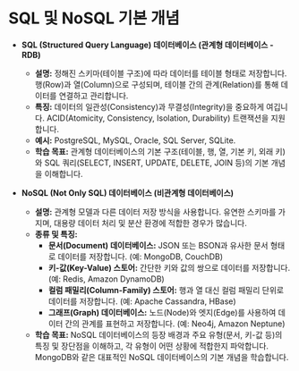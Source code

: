 # SQL 및 NoSQL 기본 개념

-   **SQL (Structured Query Language) 데이터베이스 (관계형 데이터베이스 - RDB)**
    -   **설명:** 정해진 스키마(테이블 구조)에 따라 데이터를 테이블 형태로 저장합니다. 행(Row)과 열(Column)으로 구성되며, 테이블 간의 관계(Relation)를 통해 데이터를 연결하고 관리합니다.
    -   **특징:** 데이터의 일관성(Consistency)과 무결성(Integrity)을 중요하게 여깁니다. ACID(Atomicity, Consistency, Isolation, Durability) 트랜잭션을 지원합니다.
    -   **예시:** PostgreSQL, MySQL, Oracle, SQL Server, SQLite.
    -   **학습 목표:** 관계형 데이터베이스의 기본 구조(테이블, 행, 열, 기본 키, 외래 키)와 SQL 쿼리(SELECT, INSERT, UPDATE, DELETE, JOIN 등)의 기본 개념을 이해합니다.

-   **NoSQL (Not Only SQL) 데이터베이스 (비관계형 데이터베이스)**
    -   **설명:** 관계형 모델과 다른 데이터 저장 방식을 사용합니다. 유연한 스키마를 가지며, 대용량 데이터 처리 및 분산 환경에 적합한 경우가 많습니다.
    -   **종류 및 특징:**
        -   **문서(Document) 데이터베이스:** JSON 또는 BSON과 유사한 문서 형태로 데이터를 저장합니다. (예: MongoDB, CouchDB)
        -   **키-값(Key-Value) 스토어:** 간단한 키와 값의 쌍으로 데이터를 저장합니다. (예: Redis, Amazon DynamoDB)
        -   **컬럼 패밀리(Column-Family) 스토어:** 행과 열 대신 컬럼 패밀리 단위로 데이터를 저장합니다. (예: Apache Cassandra, HBase)
        -   **그래프(Graph) 데이터베이스:** 노드(Node)와 엣지(Edge)를 사용하여 데이터 간의 관계를 표현하고 저장합니다. (예: Neo4j, Amazon Neptune)
    -   **학습 목표:** NoSQL 데이터베이스의 등장 배경과 주요 유형(문서, 키-값 등)의 특징 및 장단점을 이해하고, 각 유형이 어떤 상황에 적합한지 파악합니다. MongoDB와 같은 대표적인 NoSQL 데이터베이스의 기본 개념을 학습합니다.